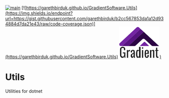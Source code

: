 [![main](https://github.com/garethbirduk/GradientSoftware.Utils/actions/workflows/main.yml/badge.svg)](https://github.com/garethbirduk/GradientSoftware.Utils/actions)
[![https://garethbirduk.github.io/GradientSoftware.Utils](https://img.shields.io/endpoint?url=https://gist.githubusercontent.com/garethbirduk/b2cc567853da1a12d934884d7da21e43/raw/code-coverage.json)](https://garethbirduk.github.io/GradientSoftware.Utils)
[![gradient.utils](https://raw.githubusercontent.com/garethbirduk/GradientSoftware.Utils/main/resources/icon.png))](https://github.com/garethbirduk/GradientSoftware.Utils)

# Utils
Utilities for dotnet
